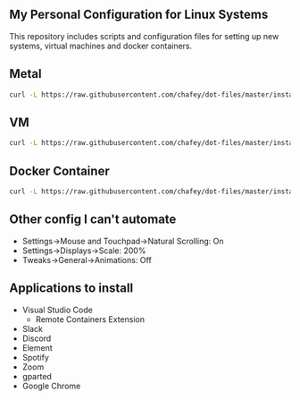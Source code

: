 ## My Personal Configuration for Linux Systems

This repository includes scripts and configuration files for setting up
new systems, virtual machines and docker containers.

## Metal
```bash
curl -L https://raw.githubusercontent.com/chafey/dot-files/master/install.sh | bash
```

## VM
```bash
curl -L https://raw.githubusercontent.com/chafey/dot-files/master/install-vm.sh | bash
```

## Docker Container
```bash
curl -L https://raw.githubusercontent.com/chafey/dot-files/master/install-docker.sh | bash
```

## Other config I can't automate

* Settings->Mouse and Touchpad->Natural Scrolling: On
* Settings->Displays->Scale: 200%
* Tweaks->General->Animations: Off

## Applications to install

* Visual Studio Code
  * Remote Containers Extension
* Slack
* Discord
* Element
* Spotify
* Zoom
* gparted
* Google Chrome